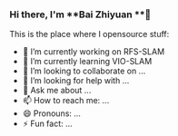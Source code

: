 ### Hi there, I'm **Bai Zhiyuan **👋

This is the place where I opensource stuff:

- 🔭 I’m currently working on RFS-SLAM
- 🌱 I’m currently learning VIO-SLAM
- 👯 I’m looking to collaborate on ...
- 🤔 I’m looking for help with ...
- 💬 Ask me about ...
- 📫 How to reach me: ...
- 😄 Pronouns: ...
- ⚡ Fun fact: ...


